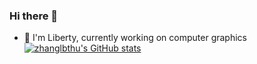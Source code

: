### Hi there 👋
- 🌱 I'm Liberty, currently working on computer graphics
[![zhanglbthu's GitHub stats](https://github-readme-stats.vercel.app/api?username=zhanglbthu)](https://github.com/anuraghazra/github-readme-stats)
